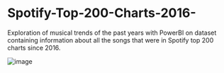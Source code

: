 # Spotify-Top-200-Charts-2016-
Exploration of musical trends of the past years with PowerBI on dataset containing information about all the songs that were in Spotify top 200 charts since 2016.


![image](https://github.com/martynix/Spotify-Top-200-Charts-2016-/assets/112055662/a4fb5d3b-f326-4680-a8b6-7f50a790a9e5)
